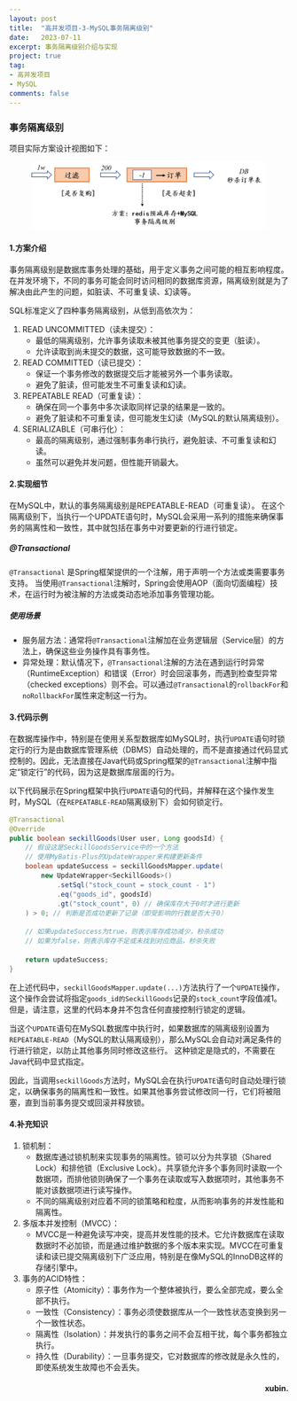 ```yaml
---
layout: post
title:  "高并发项目-3-MySQL事务隔离级别"
date:   2023-07-11
excerpt: 事务隔离级别介绍与实现
project: true
tag:
- 高并发项目
- MySQL 
comments: false
---
```

### 事务隔离级别

项目实际方案设计视图如下：

<figure>
	<a href="../assets/img/picture/redis.png"><img src="../assets/img/picture/redis.png"></a>
</figure>

#### 1.方案介绍
事务隔离级别是数据库事务处理的基础，用于定义事务之间可能的相互影响程度。
在并发环境下，不同的事务可能会同时访问相同的数据库资源，隔离级别就是为了解决由此产生的问题，如脏读、不可重复读、幻读等。

SQL标准定义了四种事务隔离级别，从低到高依次为：
1. READ UNCOMMITTED（读未提交）：
    - 最低的隔离级别，允许事务读取未被其他事务提交的变更（脏读）。
    - 允许读取到尚未提交的数据，这可能导致数据的不一致。
2. READ COMMITTED（读已提交）：
    - 保证一个事务修改的数据提交后才能被另外一个事务读取。
    - 避免了脏读，但可能发生不可重复读和幻读。
3. REPEATABLE READ（可重复读）：
    - 确保在同一个事务中多次读取同样记录的结果是一致的。
    - 避免了脏读和不可重复读，但可能发生幻读（MySQL的默认隔离级别）。
4. SERIALIZABLE（可串行化）：
    - 最高的隔离级别，通过强制事务串行执行，避免脏读、不可重复读和幻读。
    - 虽然可以避免并发问题，但性能开销最大。

#### 2.实现细节

在MySQL中，默认的事务隔离级别是REPEATABLE-READ（可重复读）。
在这个隔离级别下，当执行一个UPDATE语句时，MySQL会采用一系列的措施来确保事务的隔离性和一致性，其中就包括在事务中对要更新的行进行锁定。

##### @Transactional

`@Transactional` 是Spring框架提供的一个注解，用于声明一个方法或类需要事务支持。
当使用`@Transactional`注解时，Spring会使用AOP（面向切面编程）技术，在运行时为被注解的方法或类动态地添加事务管理功能。

##### 使用场景

  - 服务层方法：通常将`@Transactional`注解加在业务逻辑层（Service层）的方法上，确保这些业务操作具有事务性。
  - 异常处理：默认情况下，`@Transactional`注解的方法在遇到运行时异常（RuntimeException）和错误（Error）时会回滚事务，而遇到检查型异常（checked exceptions）则不会。可以通过`@Transactional`的`rollbackFor`和`noRollbackFor`属性来定制这一行为。

#### 3.代码示例

在数据库操作中，特别是在使用关系型数据库如MySQL时，执行`UPDATE`语句时锁定行的行为是由数据库管理系统（DBMS）自动处理的，而不是直接通过代码显式控制的。因此，无法直接在Java代码或Spring框架的`@Transactional`注解中指定“锁定行”的代码，因为这是数据库层面的行为。

以下代码展示在Spring框架中执行`UPDATE`语句的代码，并解释在这个操作发生时，MySQL（在`REPEATABLE-READ`隔离级别下）会如何锁定行。
```java
@Transactional  
@Override  
public boolean seckillGoods(User user, Long goodsId) {  
    // 假设这是SeckillGoodsService中的一个方法  
    // 使用MyBatis-Plus的UpdateWrapper来构建更新条件  
    boolean updateSuccess = seckillGoodsMapper.update(  
        new UpdateWrapper<SeckillGoods>()  
            .setSql("stock_count = stock_count - 1")  
            .eq("goods_id", goodsId)  
            .gt("stock_count", 0) // 确保库存大于0时才进行更新  
    ) > 0; // 判断是否成功更新了记录（即受影响的行数是否大于0）  
  
    // 如果updateSuccess为true，则表示库存成功减少，秒杀成功  
    // 如果为false，则表示库存不足或未找到对应商品，秒杀失败  
  
    return updateSuccess;  
}
```
在上述代码中，`seckillGoodsMapper.update(...)`方法执行了一个`UPDATE`操作，这个操作会尝试将指定`goods_id的SeckillGoods`记录的`stock_count`字段值减1。
但是，请注意，这里的代码本身并不包含任何直接控制行锁定的逻辑。

当这个`UPDATE`语句在MySQL数据库中执行时，如果数据库的隔离级别设置为`REPEATABLE-READ`（MySQL的默认隔离级别），那么MySQL会自动对满足条件的行进行锁定，以防止其他事务同时修改这些行。
这种锁定是隐式的，不需要在Java代码中显式指定。

因此，当调用`seckillGoods`方法时，MySQL会在执行`UPDATE`语句时自动处理行锁定，以确保事务的隔离性和一致性。如果其他事务尝试修改同一行，它们将被阻塞，直到当前事务提交或回滚并释放锁。

#### 4.补充知识

1. 锁机制：
    - 数据库通过锁机制来实现事务的隔离性。锁可以分为共享锁（Shared Lock）和排他锁（Exclusive Lock）。共享锁允许多个事务同时读取一个数据项，而排他锁则确保了一个事务在读取或写入数据项时，其他事务不能对该数据项进行读写操作。
    - 不同的隔离级别对应着不同的锁策略和粒度，从而影响事务的并发性能和隔离性。
2. 多版本并发控制（MVCC）：
    - MVCC是一种避免读写冲突，提高并发性能的技术。它允许数据库在读取数据时不必加锁，而是通过维护数据的多个版本来实现。MVCC在可重复读和读已提交隔离级别下广泛应用，特别是在像MySQL的InnoDB这样的存储引擎中。
3. 事务的ACID特性：
    - 原子性（Atomicity）：事务作为一个整体被执行，要么全部完成，要么全部不执行。
    - 一致性（Consistency）：事务必须使数据库从一个一致性状态变换到另一个一致性状态。
    - 隔离性（Isolation）：并发执行的事务之间不会互相干扰，每个事务都独立执行。
    - 持久性（Durability）：一旦事务提交，它对数据库的修改就是永久性的，即使系统发生故障也不会丢失。

<h4 align = "right">xubin.</h4>



